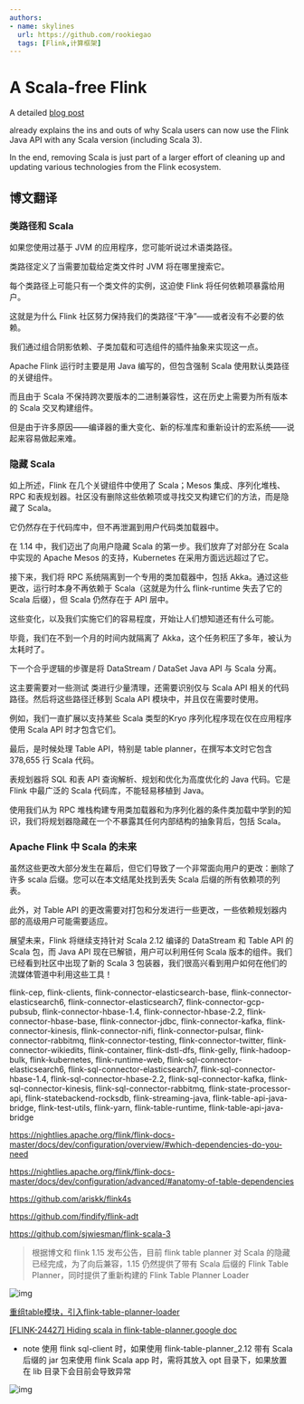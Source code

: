 ```yaml
---
authors:
- name: skylines
  url: https://github.com/rookiegao
  tags: [Flink,计算框架]
---
```


# A Scala-free Flink

A detailed [blog post](https://flink.apache.org/2022/02/22/scala-free.html)

already explains the ins and outs of why Scala users can now use the Flink Java API with any Scala version (including Scala 3).

In the end, removing Scala is just part of a larger effort of cleaning up and updating various technologies from the Flink ecosystem.
<!--truncate-->
## 博文翻译

### 类路径和 Scala

如果您使用过基于 JVM 的应用程序，您可能听说过术语类路径。

类路径定义了当需要加载给定类文件时 JVM 将在哪里搜索它。

每个类路径上可能只有一个类文件的实例，这迫使 Flink 将任何依赖项暴露给用户。

这就是为什么 Flink 社区努力保持我们的类路径“干净”——或者没有不必要的依赖。

我们通过组合阴影依赖、子类加载和可选组件的插件抽象来实现这一点。

Apache Flink 运行时主要是用 Java 编写的，但包含强制 Scala 使用默认类路径的关键组件。

而且由于 Scala 不保持跨次要版本的二进制兼容性，这在历史上需要为所有版本的 Scala 交叉构建组件。

但是由于许多原因——编译器的重大变化、新的标准库和重新设计的宏系统——说起来容易做起来难。

### 隐藏 Scala

如上所述，Flink 在几个关键组件中使用了 Scala；Mesos 集成、序列化堆栈、RPC 和表规划器。社区没有删除这些依赖项或寻找交叉构建它们的方法，而是隐藏了 Scala。

它仍然存在于代码库中，但不再泄漏到用户代码类加载器中。

在 1.14 中，我们迈出了向用户隐藏 Scala 的第一步。我们放弃了对部分在 Scala 中实现的 Apache Mesos 的支持，Kubernetes 在采用方面远远超过了它。

接下来，我们将 RPC 系统隔离到一个专用的类加载器中，包括 Akka。通过这些更改，运行时本身不再依赖于 Scala（这就是为什么 flink-runtime 失去了它的 Scala 后缀），但 Scala 仍然存在于 API 层中。

这些变化，以及我们实施它们的容易程度，开始让人们想知道还有什么可能。

毕竟，我们在不到一个月的时间内就隔离了 Akka，这个任务积压了多年，被认为太耗时了。

下一个合乎逻辑的步骤是将 DataStream / DataSet Java API 与 Scala 分离。

这主要需要对一些测试 类进行少量清理，还需要识别仅与 Scala API 相关的代码路径。然后将这些路径迁移到 Scala API 模块中，并且仅在需要时使用。

例如，我们一直扩展以支持某些 Scala 类型的Kryo 序列化程序现在仅在应用程序使用 Scala API 时才包含它们。

最后，是时候处理 Table API，特别是 table planner，在撰写本文时它包含 378,655 行 Scala 代码。

表规划器将 SQL 和表 API 查询解析、规划和优化为高度优化的 Java 代码。它是 Flink 中最广泛的 Scala 代码库，不能轻易移植到 Java。

使用我们从为 RPC 堆栈构建专用类加载器和为序列化器的条件类加载中学到的知识，我们将规划器隐藏在一个不暴露其任何内部结构的抽象背后，包括 Scala。

### Apache Flink 中 Scala 的未来

虽然这些更改大部分发生在幕后，但它们导致了一个非常面向用户的更改：删除了许多 scala 后缀。您可以在本文结尾处找到丢失 Scala 后缀的所有依赖项的列表。

此外，对 Table API 的更改需要对打包和分发进行一些更改，一些依赖规划器内部的高级用户可能需要适应。

展望未来，Flink 将继续支持针对 Scala 2.12 编译的 DataStream 和 Table API 的 Scala 包，而 Java API 现在已解锁，用户可以利用任何 Scala 版本的组件。我们已经看到社区中出现了新的 Scala 3 包装器，我们很高兴看到用户如何在他们的流媒体管道中利用这些工具！

flink-cep, flink-clients, flink-connector-elasticsearch-base, flink-connector-elasticsearch6, flink-connector-elasticsearch7, flink-connector-gcp-pubsub, flink-connector-hbase-1.4, flink-connector-hbase-2.2, flink-connector-hbase-base, flink-connector-jdbc, flink-connector-kafka, flink-connector-kinesis, flink-connector-nifi, flink-connector-pulsar, flink-connector-rabbitmq, flink-connector-testing, flink-connector-twitter, flink-connector-wikiedits, flink-container, flink-dstl-dfs, flink-gelly, flink-hadoop-bulk, flink-kubernetes, flink-runtime-web, flink-sql-connector-elasticsearch6, flink-sql-connector-elasticsearch7, flink-sql-connector-hbase-1.4, flink-sql-connector-hbase-2.2, flink-sql-connector-kafka, flink-sql-connector-kinesis, flink-sql-connector-rabbitmq, flink-state-processor-api, flink-statebackend-rocksdb, flink-streaming-java, flink-table-api-java-bridge, flink-test-utils, flink-yarn, flink-table-runtime, flink-table-api-java-bridge 

https://nightlies.apache.org/flink/flink-docs-master/docs/dev/configuration/overview/#which-dependencies-do-you-need 

https://nightlies.apache.org/flink/flink-docs-master/docs/dev/configuration/advanced/#anatomy-of-table-dependencies 

https://github.com/ariskk/flink4s 

https://github.com/findify/flink-adt 

https://github.com/sjwiesman/flink-scala-3 

> 根据博文和 flink 1.15 发布公告，目前 flink table planner 对 Scala 的隐藏已经完成，为了向后兼容，1.15 仍然提供了带有 Scala 后缀的 Flink Table Planner，同时提供了重新构建的
> Flink Table Planner Loader


![img](https://user-images.githubusercontent.com/34996528/167306854-01764dde-4cce-4b24-ab91-b9097c4c774b.png)

[重组table模块，引入flink-table-planner-loader](https://issues.apache.org/jira/browse/FLINK-25128)

[[FLINK-24427] Hiding scala in flink-table-planner.google doc](https://docs.google.com/document/d/12yDUCnvcwU2mODBKTHQ1xhfOq1ujYUrXltiN_rbhT34/edit#)

- note 使用 flink sql-client 时，如果使用 flink-table-planner_2.12 带有 Scala 后缀的 jar 包来使用 flink Scala app 时，需将其放入 opt 目录下，如果放置在 lib 目录下会目前会导致异常

![img](https://user-images.githubusercontent.com/34996528/167307335-6161a7a8-9754-4c39-88e5-d1c85eb8c1dc.png)




